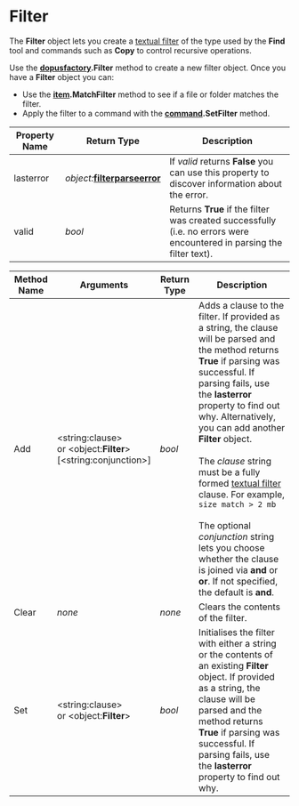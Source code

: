 # Filter

The **Filter** object lets you create a [textual filter](/Manual/file_operations/filtered_operations/textual_filters.md) of the type used by the **Find** tool and commands such as **Copy** to control recursive operations.

Use the **[dopusfactory](dopusfactory.md).Filter** method to create a new filter object. Once you have a **Filter** object you can:

- Use the **[item](item.md).MatchFilter** method to see if a file or folder matches the filter.
- Apply the filter to a command with the **[command](command.md).SetFilter** method.

| Property Name | Return Type | Description |
| --- | --- | --- |
| lasterror | *object:***[filterparseerror](filterparseerror.md)** | If *valid* returns **False** you can use this property to discover information about the error. |
| valid | *bool* | Returns **True** if the filter was created successfully (i.e. no errors were encountered in parsing the filter text). |

| Method Name | **Arguments** | Return Type | Description |
| --- | --- | --- | --- |
| Add | \<string:clause\>  <br />or \<object:**Filter**\>  <br />\[\<string:conjunction\>\] | *bool* | Adds a clause to the filter. If provided as a string, the clause will be parsed and the method returns **True** if parsing was successful. If parsing fails, use the **lasterror** property to find out why. Alternatively, you can add another **Filter** object.<br /><br />The *clause* string must be a fully formed [textual filter](/Manual/file_operations/filtered_operations/textual_filters.md) clause. For example, `size match > 2 mb`<br /><br />The optional *conjunction* string lets you choose whether the clause is joined via **and** or **or**. If not specified, the default is **and**. |
| Clear | *none* | *none* | Clears the contents of the filter. |
| Set | \<string:clause\>  <br />or \<object:**Filter**\> | *bool* | Initialises the filter with either a string or the contents of an existing **Filter** object. If provided as a string, the clause will be parsed and the method returns **True** if parsing was successful. If parsing fails, use the **lasterror** property to find out why. |

